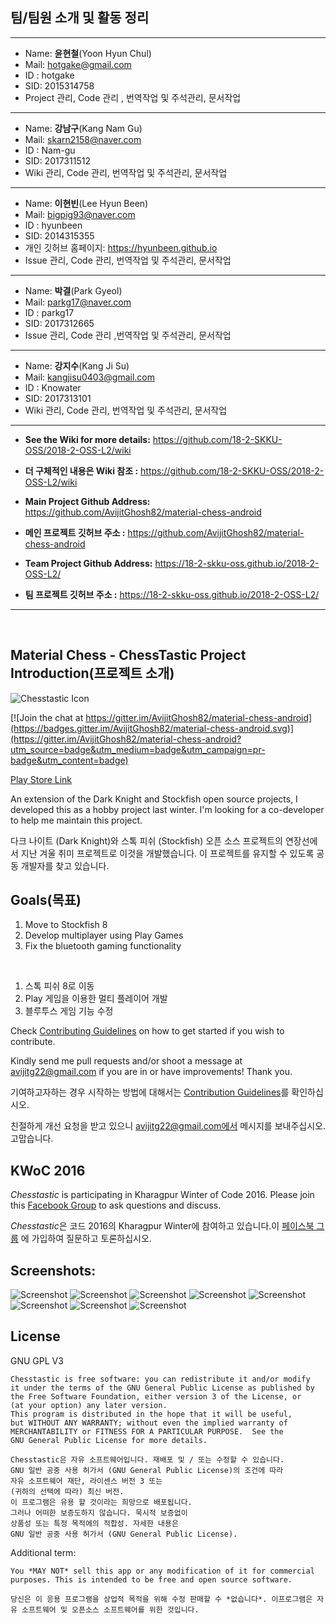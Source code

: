 ## 팀/팀원 소개 및 활동 정리
***

* Name: **윤현철**(Yoon Hyun Chul)
* Mail: hotgake@gmail.com
* ID : hotgake
* SID: 2015314758
* Project 관리, Code 관리 , 번역작업 및 주석관리, 문서작업

***

* Name: **강남구**(Kang Nam Gu)
* Mail: skarn2158@naver.com
* ID : Nam-gu
* SID: 2017311512
* Wiki 관리, Code 관리, 번역작업 및 주석관리, 문서작업

***
* Name: **이현빈**(Lee Hyun Been)
* Mail: bigpig93@naver.com
* ID : hyunbeen
* SID: 2014315355
* 개인 깃허브 홈페이지: https://hyunbeen.github.io
* Issue 관리, Code 관리, 번역작업 및 주석관리, 문서작업

***
* Name: **박결**(Park Gyeol)
* Mail: parkg17@naver.com
* ID : parkg17
* SID: 2017312665
* Issue 관리, Code 관리 ,번역작업 및 주석관리, 문서작업

***
* Name: **강지수**(Kang Ji Su)
* Mail: kangjisu0403@gmail.com
* ID : Knowater
* SID: 2017313101
* Wiki 관리, Code 관리, 번역작업 및 주석관리, 문서작업

***

* **See the Wiki for more details:** https://github.com/18-2-SKKU-OSS/2018-2-OSS-L2/wiki
* **더 구체적인 내용은 Wiki 참조 :** https://github.com/18-2-SKKU-OSS/2018-2-OSS-L2/wiki

* **Main Project Github Address:** https://github.com/AvijitGhosh82/material-chess-android
* **메인 프로젝트 깃허브 주소 :** https://github.com/AvijitGhosh82/material-chess-android

* **Team Project Github Address:** https://18-2-skku-oss.github.io/2018-2-OSS-L2/
* **팀 프로젝트 깃허브 주소 :** https://18-2-skku-oss.github.io/2018-2-OSS-L2/


***

<br>

## Material Chess - ChessTastic Project Introduction(프로젝트 소개)

![Chesstastic Icon](http://i.imgur.com/ELIf2Bd.png)

[![Join the chat at https://gitter.im/AvijitGhosh82/material-chess-android](https://badges.gitter.im/AvijitGhosh82/material-chess-android.svg)](https://gitter.im/AvijitGhosh82/material-chess-android?utm_source=badge&utm_medium=badge&utm_campaign=pr-badge&utm_content=badge)

[Play Store Link](https://play.google.com/store/apps/details?id=com.nemesis.materialchess&hl=en)

An extension of the Dark Knight and Stockfish open source projects, I developed this as a hobby project last winter. I'm looking for a co-developer to help me maintain this project.

다크 나이트 (Dark Knight)와 스톡 피쉬 (Stockfish) 오픈 소스 프로젝트의 연장선에서 지난 겨울 취미 프로젝트로 이것을 개발했습니다. 이 프로젝트를 유지할 수 있도록 공동 개발자를 찾고 있습니다.

## Goals(목표)

1. Move to Stockfish 8
2. Develop multiplayer using Play Games
3. Fix the bluetooth gaming functionality

<br>

1. 스톡 피쉬 8로 이동
2. Play 게임을 이용한 멀티 플레이어 개발
3. 블루투스 게임 기능 수정


Check [Contributing Guidelines](Contributing.md) on how to get started if you wish to contribute.

Kindly send me pull requests and/or shoot a message at avijitg22@gmail.com if you are in or have improvements! Thank you.

기여하고자하는 경우 시작하는 방법에 대해서는 [Contribution Guidelines](Contributing.md)를 확인하십시오.

친절하게 개선 요청을 받고 있으니 avijitg22@gmail.com에서 메시지를 보내주십시오. 고맙습니다.

## KWoC 2016

*Chesstastic* is participating in Kharagpur Winter of Code 2016. Please join this [Facebook Group](https://www.facebook.com/groups/1814965085382388/) to ask questions and discuss.

*Chesstastic*은 코드 2016의 Kharagpur Winter에 참여하고 있습니다.이 [페이스북 그룹](https://www.facebook.com/groups/1814965085382388/) 에 가입하여 질문하고 토론하십시오.

## Screenshots:

![Screenshot](http://i.imgur.com/iy1zEtP.png)
![Screenshot](http://i.imgur.com/WlD1w0b.png)
![Screenshot](http://i.imgur.com/5NkkKer.png)
![Screenshot](http://i.imgur.com/eD5FzTA.png)
![Screenshot](http://i.imgur.com/4LiGvyM.png)
![Screenshot](http://i.imgur.com/z3wO97r.png)
![Screenshot](http://i.imgur.com/0JMwIlK.png)
![Screenshot](http://i.imgur.com/FhEWYd9.png)


## License


GNU GPL V3

    Chesstastic is free software: you can redistribute it and/or modify
    it under the terms of the GNU General Public License as published by
    the Free Software Foundation, either version 3 of the License, or
    (at your option) any later version.
    This program is distributed in the hope that it will be useful,
    but WITHOUT ANY WARRANTY; without even the implied warranty of
    MERCHANTABILITY or FITNESS FOR A PARTICULAR PURPOSE.  See the
    GNU General Public License for more details.

    Chesstastic은 자유 소프트웨어입니다. 재배포 및 / 또는 수정할 수 있습니다.
    GNU 일반 공중 사용 허가서 (GNU General Public License)의 조건에 따라
    자유 소프트웨어 재단, 라이센스 버전 3 또는
    (귀하의 선택에 따라) 최신 버전.
    이 프로그램은 유용 할 것이라는 희망으로 배포됩니다.
    그러나 어떠한 보증도하지 않습니다. 묵시적 보증없이
    상품성 또는 특정 목적에의 적합성. 자세한 내용은
    GNU 일반 공중 사용 허가서 (GNU General Public License).

Additional term:

```You *MAY NOT* sell this app or any modification of it for commercial purposes. This is intended to be free and open source software.```

```당신은 이 응용 프로그램을 상업적 목적을 위해 수정 판매할 수 *없습니다*. 이프로그램은 자유 소프트웨어 및 오픈소스 소프트웨어를 위한 것입니다.```
